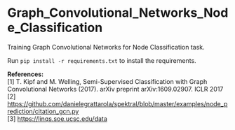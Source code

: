 # Graph_Convolutional_Networks_Node_Classification

Training Graph Convolutional Networks for Node Classification task. <br>

Run ```pip install -r requirements.txt``` to install the requirements. <br>


<b>References:</b><br>
[1] T. Kipf and M. Welling, Semi-Supervised Classification with Graph Convolutional Networks (2017). arXiv preprint arXiv:1609.02907. ICLR 2017 <br>
[2] https://github.com/danielegrattarola/spektral/blob/master/examples/node_prediction/citation_gcn.py <br>
[3] https://linqs.soe.ucsc.edu/data <br>
